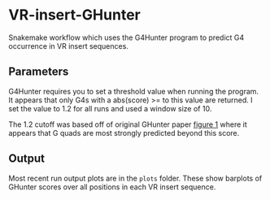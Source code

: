 # VR-insert-GHunter

Snakemake workflow which uses the G4Hunter program to predict
G4 occurrence in VR insert sequences. 

## Parameters

G4Hunter requires you to set a threshold value when running the program.
It appears that only G4s with a abs(score) >= to this value are returned.
I set the value to 1.2 for all runs and used a window size of 10. 

The 1.2 cutoff was based off of original GHunter paper [figure 1](https://www.ncbi.nlm.nih.gov/pmc/articles/PMC4770238/figure/F1/) where it appears that G quads are
most strongly predicted beyond this score.

## Output

Most recent run output plots are in the `plots` folder. These show barplots of
GHunter scores over all positions in each VR insert sequence.